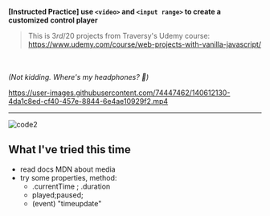 **[Instructed Practice] use `<video>` and `<input range>` to create a customized control player**

> This is 3*rd*/20 projects from Traversy's Udemy course:
> https://www.udemy.com/course/web-projects-with-vanilla-javascript/
> 
<br></br>
_(Not kidding. Where's my headphones? 🔬)_

https://user-images.githubusercontent.com/74447462/140612130-4da1c8ed-cf40-457e-8844-6e4ae10929f2.mp4


---

![code2](https://user-images.githubusercontent.com/74447462/140612221-1cc015b4-d9e2-4ee5-841c-689a9c681d55.png)



## What I've tried this time
- read docs MDN about media
- try some properties, method:
	- .currentTime ; .duration
	- played;paused;
	- (event) "timeupdate"




